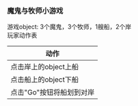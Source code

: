 ### 魔鬼与牧师小游戏<br/>
 游戏object: 3个魔鬼，3个牧师，1艘船，2个岸 <br/>
 玩家动作表 <br/>
 
| 动作      | 
| ------------------------   |
| 点击岸上的object上船     | 
| 点击船上的object下船        |  
| 点击"Go"按钮将船划到对岸        |    


